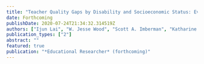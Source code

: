 ```yaml
---
title: "Teacher Quality Gaps by Disability and Socioeconomic Status: Evidence from Los Angeles"
date: Forthcoming
publishDate: 2020-07-24T21:34:32.314519Z
authors: ["Ijun Lai", "W. Jesse Wood", "Scott A. Imberman", "Katharine O. Strunk", "Nathan D. Jones"]
publication_types: ["2"]
abstract: ""
featured: true
publication: "*Educational Researcher* (forthcoming)"
---
```


